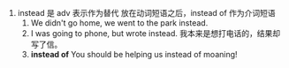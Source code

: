1. instead 是 adv 表示作为替代 放在动词短语之后，instead of 作为介词短语
    1. We didn't go home, we went to the park instead.
    2. I was going to phone, but wrote instead. 我本来是想打电话的，结果却写了信。
    3. **instead of** You should be helping us instead of moaning!
